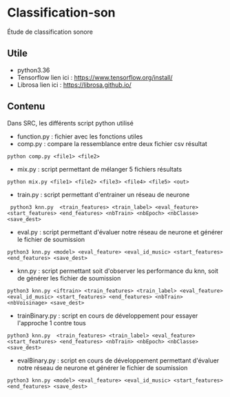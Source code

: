 # Classification-son
Étude de classification sonore


## Utile
- python3.36
- Tensorflow lien ici : https://www.tensorflow.org/install/
- Librosa lien ici : https://librosa.github.io/


## Contenu

Dans SRC, les différents script python utilisé

- function.py : fichier avec les fonctions utiles
- comp.py : compare la ressemblance entre deux fichier csv résultat
```
python comp.py <file1> <file2>
```
- mix.py : script permettant de mélanger 5 fichiers résultats
```
python mix.py <file1> <file2> <file3> <file4> <file5> <out>
```
- train.py : script permettant d'entrainer un réseau de neurone
```
 python3 knn.py  <train_features> <train_label> <eval_feature> <start_features> <end_features> <nbTrain> <nbEpoch> <nbClasse> <save_dest>
```
- eval.py : script permettant d'évaluer notre réseau de neurone et générer le fichier de soumission
```
python3 knn.py <model> <eval_feature> <eval_id_music> <start_features> <end_features> <save_dest>
```
- knn.py : script permettant soit d'observer les performance du knn, soit de générer les fichier de soumission
```
python3 knn.py <iftrain> <train_features> <train_label> <eval_feature> <eval_id_music> <start_features> <end_features> <nbTrain> <nbVoisinage> <save_dest>
```
- trainBinary.py : script en cours de développement pour essayer l'approche 1 contre tous
```
python3 knn.py  <train_features> <train_label> <eval_feature> <start_features> <end_features> <nbTrain> <nbEpoch> <nbClasse> <save_dest>
```
- evalBinary.py : script en cours de développement permettant d'évaluer notre réseau de neurone et générer le fichier de soumission
```
python3 knn.py <model> <eval_feature> <eval_id_music> <start_features> <end_features> <save_dest>
```

